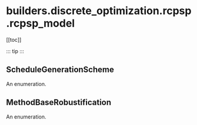 # builders.discrete_optimization.rcpsp.rcpsp_model

[[toc]]

::: tip
<skdecide-summary></skdecide-summary>
:::

## ScheduleGenerationScheme

An enumeration.

## MethodBaseRobustification

An enumeration.

